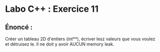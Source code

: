 # Labo C++ : Exercice 11

## Énoncé :

Créer un tableau 2D d'entiers (int**), écriver lesz valeurs que vous voulez et détruisez le.
Il ne doit y avoir AUCUN memory leak.